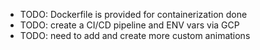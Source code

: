 * TODO: Dockerfile is provided for containerization done
* TODO: create a CI/CD pipeline and ENV vars via GCP
* TODO: need to add and create more custom animations 
